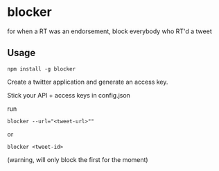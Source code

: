 blocker
=============

for when a RT was an endorsement, block everybody who RT'd a tweet


## Usage

```npm install -g blocker```

Create a twitter application and generate an access key.

Stick your API + access keys in config.json

run

```blocker --url="<tweet-url>""```

or

```blocker <tweet-id>```

(warning, will only block the first for the moment)
